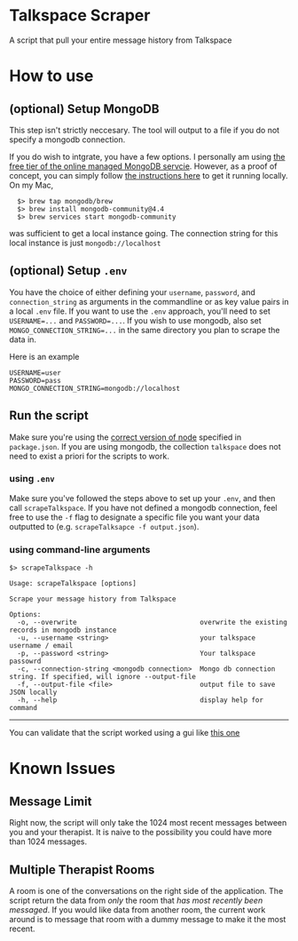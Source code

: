 # Talkspace Scraper
A script that pull your entire message history from Talkspace

# How to use

## (optional) Setup MongoDB
This step isn't strictly neccesary. The tool will output to a file if you do not specify a mongodb connection.

If you do wish to intgrate, you have a few options. I personally am using [the free tier of the online managed MongoDB servcie](https://www.mongodb.com/pricing_).
However, as a proof of concept, you can simply follow [the instructions here](https://docs.mongodb.com/manual/administration/install-community/) to get it running locally. On my Mac, 

```{bash}
  $> brew tap mongodb/brew
  $> brew install mongodb-community@4.4
  $> brew services start mongodb-community
```
was sufficient to get a local instance going. The connection string for this local instance is just `mongodb://localhost`

## (optional) Setup `.env`
You have the choice of either defining your `username`, `password`, and `connection_string` as arguments in the commandline or as key value pairs in a local `.env` file. If you want to use the `.env` approach, you'll need to set `USERNAME=...` and `PASSWORD=...`. If you wish to use mongodb, also set `MONGO_CONNECTION_STRING=...` in the same directory you plan to scrape the data in.

Here is an example
```
USERNAME=user
PASSWORD=pass
MONGO_CONNECTION_STRING=mongodb://localhost
```

## Run the script
Make sure you're using the [correct version of node](https://github.com/nvm-sh/nvm) specified in `package.json`. If you are using mongodb, the collection `talkspace` does not need to exist a priori for the scripts to work.

### using `.env`
Make sure you've followed the steps above to set up your `.env`, and then call `scrapeTalkspace`. If you have not defined a mongodb connection, feel free to use the `-f` flag to designate a specific file you want your data outputted to (e.g. `scrapeTalksapce -f output.json`).

### using command-line arguments
```
$> scrapeTalkspace -h

Usage: scrapeTalkspace [options]

Scrape your message history from Talkspace

Options:
  -o, --overwrite                               overwrite the existing records in mongodb instance
  -u, --username <string>                       your talkspace username / email
  -p, --password <string>                       Your talkspace passowrd
  -c, --connection-string <mongodb connection>  Mongo db connection string. If specified, will ignore --output-file
  -f, --output-file <file>                      output file to save JSON locally
  -h, --help                                    display help for command
```

---
You can validate that the script worked using a gui like [this one](https://www.mongodb.com/try/download/compass)

# Known Issues

## Message Limit
Right now, the script will only take the 1024 most recent messages between you and your therapist.
It is naive to the possibility you could have more than 1024 messages.

## Multiple Therapist Rooms
A room is one of the conversations on the right side of the application. The script return the data from _only_ the room that _has most recently been messaged_. If you would like data from another room, the current work around is to message that room with a dummy message to make it the most recent.